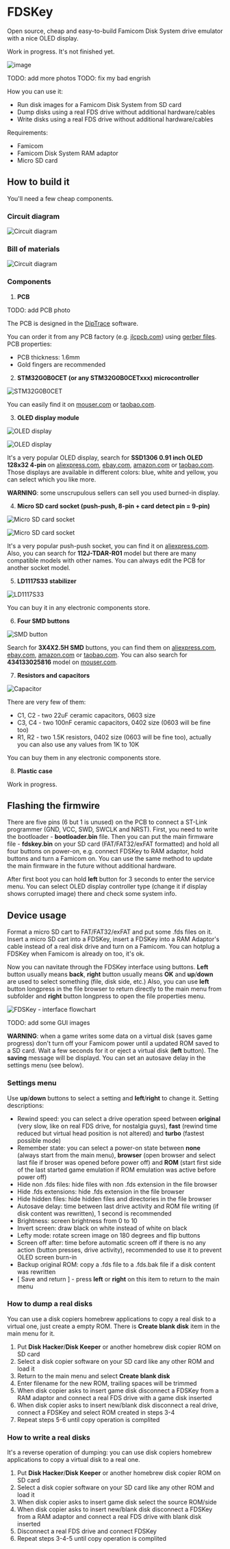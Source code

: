 # FDSKey
Open source, cheap and easy-to-build Famicom Disk System drive emulator with a nice OLED display.

Work in progress. It's not finished yet.

![image](https://user-images.githubusercontent.com/4236181/232440939-b28283d4-2cc3-44ea-8043-354e01dabb07.png)

TODO: add more photos
TODO: fix my bad engrish

How you can use it:
* Run disk images for a Famicom Disk System from SD card 
* Dump disks using a real FDS drive without additional hardware/cables
* Write disks using a real FDS drive without additional hardware/cables

Requirements:
* Famicom
* Famicom Disk System RAM adaptor
* Micro SD card

## How to build it
You'll need a few cheap components.

### Сircuit diagram
![Сircuit diagram](fdskey_circuit_diagram.png )

### Bill of materials
![Сircuit diagram](fdskey_bom.png )

### Components
1. **PCB**

TODO: add PCB photo

The PCB is designed in the [DipTrace](https://diptrace.com/) software.

You can order it from any PCB factory (e.g. [jlcpcb.com](jlcpcb.com)) using [gerber files](PCB_gerbers). PCB properties:
* PCB thickness: 1.6mm
* Gold fingers are recommended

2. **STM32G0B0CET (or any STM32G0B0CETxxx) microcontroller**

![STM32G0B0CET](https://user-images.githubusercontent.com/4236181/232314493-1ec8e30e-3a7c-4811-aa55-ce00b48657be.png)

You can easily find it on [mouser.com](https://www.mouser.com/c/?q=STM32G0B0CET) or [taobao.com](https://s.taobao.com/search?q=STM32G0B0CET).

3. **OLED display module**

![OLED display](https://user-images.githubusercontent.com/4236181/232314733-8415926e-7fd4-463e-8dfe-214b7c0596d0.png)

![OLED display](https://user-images.githubusercontent.com/4236181/232314774-186cd89f-30fd-4f91-9653-37cfe8fef6e9.png)

It's a very popular OLED display, search for **SSD1306 0.91 inch OLED 128x32 4-pin** on [aliexpress.com](aliexpress.com), [ebay.com](ebay.com), [amazon.com](amazon.com) or [taobao.com](taobao.com). Those displays are available in different colors: blue, white and yellow, you can select which you like more.

**WARNING**: some unscrupulous sellers can sell you used burned-in display.

4. **Micro SD card socket (push-push, 8-pin + card detect pin = 9-pin)**

![Micro SD card socket](https://user-images.githubusercontent.com/4236181/232315515-5448f67a-dd0d-40c4-9347-7212eabafad3.png)

![Micro SD card socket](https://user-images.githubusercontent.com/4236181/232315553-8d20c2c3-7c77-4bec-bd75-0b12cd5d0591.png)

It's a very popular push-push socket, you can find it on [aliexpress.com](aliexpdress.com). Also, you can search for **112J-TDAR-R01** model but there are many compatible models with other names. You can always edit the PCB for another socket model.

5. **LD1117S33 stabilizer**

![LD1117S33](https://user-images.githubusercontent.com/4236181/232316501-0c0928cc-6963-4bbd-998f-32091fde20a6.png)

You can buy it in any electronic components store.

6. **Four SMD buttons**

![SMD button](https://user-images.githubusercontent.com/4236181/232316667-556b9a1f-eef8-4035-806b-d7917b8ea483.png)

Search for **3X4X2.5H SMD** buttons, you can find them on [aliexpress.com](aliexpress.com), [ebay.com](ebay.com), [amazon.com](amazon.com) or [taobao.com](taobao.com). You can also search for **434133025816** model on [mouser.com](https://www.mouser.com/c/?q=STM32G0B0CET).

7. **Resistors and capacitors**

![Capacitor](https://user-images.githubusercontent.com/4236181/232319858-d8be57ae-639b-496c-821b-c151da69f2c9.png)

There are very few of them:
* C1, C2 - two 22uF ceramic capacitors, 0603 size
* C3, C4 - two 100nF ceramic capacitors, 0402 size (0603 will be fine too)
* R1, R2 - two 1.5K resistors, 0402 size (0603 will be fine too), actually you can also use any values from 1K to 10K

You can buy them in any electronic components store.

8. **Plastic case**

Work in progress.

## Flashing the firmwire
There are five pins (6 but 1 is unused) on the PCB to connect a ST-Link programmer (GND, VCC, SWD, SWCLK and NRST). First, you need to write the bootloader - **bootloader.bin** file. Then you can put the main firmware file - **fdskey.bin** on your SD card (FAT/FAT32/exFAT formatted) and hold all four buttons on power-on, e.g. connect FDSKey to RAM adaptor, hold buttons and turn a Famicom on. You can use the same method to update the main firmware in the future without additional hardware.

After first boot you can hold **left** button for 3 seconds to enter the service menu. You can select OLED display controller type (change it if display shows corrupted image) there and check some system info.

## Device usage
Format a micro SD cart to FAT/FAT32/exFAT and put some .fds files on it. Insert a micro SD cart into a FDSKey, insert a FDSKey into a RAM Adaptor's cable instead of a real disk drive and turn on a Famicom. You can hotplug a FDSKey when Famicom is already on too, it's ok.

Now you can navitate through the FDSKey interface using buttons. **Left** button usually means **back**, **right** button usually means **OK** and **up**/**down** are used to select something (file, disk side, etc.) Also, you can use **left** button longpress in the file browser to return directly to the main menu from subfolder and **right** button longpress to open the file properties menu.

![FDSKey - interface flowchart](https://user-images.githubusercontent.com/4236181/232327286-8afaa7cd-3d97-4b34-bb7b-d6d20e7622c6.png)

TODO: add some GUI images

**WARNING**: when a game writes some data on a virtual disk (saves game progress) don't turn off your Famicom power until a updated ROM saved to a SD card. Wait a few seconds for it or eject a virtual disk (**left** button). The **saving** message will be displayd. You can set an autosave delay in the settings menu (see below).

### Settings menu
Use **up**/**down** buttons to select a setting and **left**/**right** to change it. Setting descriptions:
* Rewind speed: you can select a drive operation speed between **original** (very slow, like on real FDS drive, for nostalgia guys), **fast** (rewind time reduced but virtual head position is not altered) and **turbo** (fastest possible mode)
* Remember state: you can select a power-on state between **none** (always start from the main menu), **browser** (open browser and select last file if broser was opened before power off) and **ROM** (start first side of the last started game emulation if ROM emulation was active before power off)
* Hide non .fds files: hide files with non .fds extension in the file browser
* Hide .fds extensions: hide .fds extension in the file browser
* Hide hidden files: hide hidden files and directories in the file browser
* Autosave delay: time between last drive activity and ROM file writing (if disk content was rewritten), 1 second is recommended
* Brightness: screen brightness from 0 to 10
* Invert screen: draw black on white instead of white on black
* Lefty mode: rotate screen image on 180 degrees and flip buttons
* Screen off after: time before automatic screen off if there is no any action (button presses, drive activity), recommended to use it to prevent OLED screen burn-in
* Backup original ROM: copy a .fds file to a .fds.bak file if a disk content was rewritten
* [ Save and return ] - press **left** or **right** on this item to return to the main menu

### How to dump a real disks
You can use a disk copiers homebrew applications to copy a real disk to a virtual one, just create a empty ROM. There is **Create blank disk** item in the main menu for it.
1. Put **Disk Hacker**/**Disk Keeper** or another homebrew disk copier ROM on SD card
2. Select a disk copier software on your SD card like any other ROM and load it
3. Return to the main menu and select **Create blank disk**
4. Enter filename for the new ROM, trailing spaces will be trimmed
5. When disk copier asks to insert game disk disconnect a FDSKey from a RAM adaptor and connect a real FDS drive with a game disk inserted
6. When disk copier asks to insert new/blank disk disconnect a real drive, connect a FDSKey and select ROM created in steps 3-4
7. Repeat steps 5-6 until copy operation is complited

### How to write a real disks
It's a reverse operation of dumping: you can use disk copiers homebrew applications to copy a virtual disk to a real one.
1. Put **Disk Hacker**/**Disk Keeper** or another homebrew disk copier ROM on SD card
2. Select a disk copier software on your SD card like any other ROM and load it
3. When disk copier asks to insert game disk select the source ROM/side
4. When disk copier asks to insert new/blank disk disconnect a FDSKey from a RAM adaptor and connect a real FDS drive with blank disk inserted
5. Disconnect a real FDS drive and connect FDSKey
6. Repeat steps 3-4-5 until copy operation is complited
